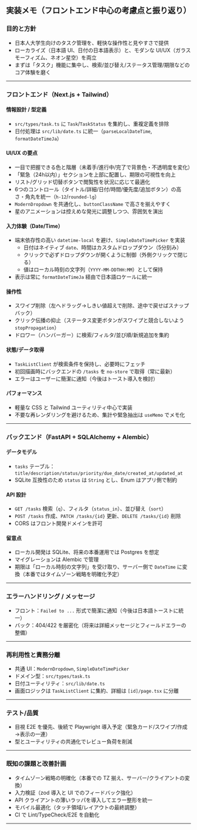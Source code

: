 ## 実装メモ（フロントエンド中心の考慮点と振り返り）

### 目的と方針
- 日本人大学生向けのタスク管理を、軽快な操作性と見やすさで提供
- ローカライズ（日本語 UI、日付の日本語表示）と、モダンな UI/UX（ガラスモーフィズム、ネオン星空）を両立
- まずは「タスク」機能に集中し、検索/並び替え/ステータス管理/期限などのコア体験を磨く

---

### フロントエンド（Next.js + Tailwind）

#### 情報設計 / 型定義
- `src/types/task.ts` に `Task`/`TaskStatus` を集約し、重複定義を排除
- 日付処理は `src/lib/date.ts` に統一（`parseLocalDateTime`, `formatDateTimeJa`）

#### UI/UX の要点
- 一目で把握できる色と階層（未着手/進行中/完了で背景色・不透明度を変化）
- 「緊急（24h以内）」セクションを上部に配置し、期限の可視性を向上
- リスト/グリッド切替ボタンで閲覧性を状況に応じて最適化
- 6つのコントロール（タイトル/詳細/日付/時間/優先度/追加ボタン）の高さ・角丸を統一（`h-12`/`rounded-lg`）
- `ModernDropdown` を共通化し、`buttonClassName` で高さを揃えやすく
- 星のアニメーションは控えめな発光に調整しつつ、雰囲気を演出

#### 入力体験（Date/Time）
- 端末依存性の高い `datetime-local` を避け、`SimpleDateTimePicker` を実装
  - 日付はネイティブ `date`、時間はカスタムドロップダウン（5分刻み）
  - クリックで必ずドロップダウンが開くように制御（外側クリックで閉じる）
  - 値はローカル時刻の文字列（`YYYY-MM-DDTHH:MM`）として保持
- 表示は常に `formatDateTimeJa` 経由で日本語ロケールに統一

#### 操作性
- スワイプ削除（左へドラッグ→しきい値超えで削除、途中で戻せばスナップバック）
- クリック伝播の抑止（ステータス変更ボタンがスワイプと競合しないよう `stopPropagation`）
- ドロワー（ハンバーガー）に検索/フィルタ/並び順/新規追加を集約

#### 状態/データ取得
- `TaskListClient` が検索条件を保持し、必要時にフェッチ
- 初回描画時にバックエンドの `/tasks` を `no-store` で取得（常に最新）
- エラーはユーザーに簡潔に通知（今後はトースト導入を検討）

#### パフォーマンス
- 軽量な CSS と Tailwind ユーティリティ中心で実装
- 不要な再レンダリングを避けるため、集計や緊急抽出は `useMemo` でメモ化

---

### バックエンド（FastAPI + SQLAlchemy + Alembic）

#### データモデル
- `tasks` テーブル：`title/description/status/priority/due_date/created_at/updated_at`
- SQLite 互換性のため `status` は `String` とし、Enum はアプリ側で制約

#### API 設計
- `GET /tasks` 検索（`q`）、フィルタ（`status_in`）、並び替え（`sort`）
- `POST /tasks` 作成、`PATCH /tasks/{id}` 更新、`DELETE /tasks/{id}` 削除
- CORS はフロント開発ドメインを許可

#### 留意点
- ローカル開発は SQLite、将来の本番運用では Postgres を想定
- マイグレーションは Alembic で管理
- 期限は「ローカル時刻の文字列」を受け取り、サーバー側で `DateTime` に変換（本番ではタイムゾーン戦略を明確化予定）

---

### エラーハンドリング / メッセージ
- フロント：`Failed to ...` 形式で簡潔に通知（今後は日本語トーストに統一）
- バック：404/422 を厳密化（将来は詳細メッセージとフィールドエラーの整備）

---

### 再利用性と責務分離
- 共通 UI：`ModernDropdown`, `SimpleDateTimePicker`
- ドメイン型：`src/types/task.ts`
- 日付ユーティリティ：`src/lib/date.ts`
- 画面ロジックは `TaskListClient` に集約、詳細は `[id]/page.tsx` に分離

---

### テスト/品質
- 目視 E2E を優先、後続で Playwright 導入予定（緊急カード/スワイプ/作成→表示の一連）
- 型とユーティリティの共通化でレビュー負荷を削減

---

### 既知の課題と改善計画
- タイムゾーン戦略の明確化（本番での TZ 揃え、サーバー/クライアントの変換）
- 入力検証（zod 導入と UI でのフィードバック強化）
- API クライアントの薄いラッパを導入してエラー整形を統一
- モバイル最適化（タッチ領域/レイアウトの最終調整）
- CI で Lint/TypeCheck/E2E を自動化

---

